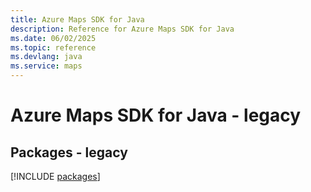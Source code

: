 ```yaml
---
title: Azure Maps SDK for Java
description: Reference for Azure Maps SDK for Java
ms.date: 06/02/2025
ms.topic: reference
ms.devlang: java
ms.service: maps
---
```

# Azure Maps SDK for Java - legacy
## Packages - legacy
[!INCLUDE [packages](maps-index.md)]
